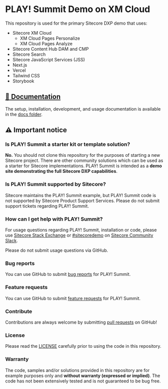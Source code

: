 # PLAY! Summit Demo on XM Cloud

This repository is used for the primary Sitecore DXP demo that uses:

- Sitecore XM Cloud
  - XM Cloud Pages Personalize
  - XM Cloud Pages Analyze
- Sitecore Content Hub DAM and CMP
- Sitecore Search
- Sitecore JavaScript Services (JSS)
- Next.js
- Vercel
- Tailwind CSS
- Storybook

## [📖 Documentation](docs/README.md)

The setup, installation, development, and usage documentation is available in the [docs folder](docs/README.md).

## ⚠ Important notice

### Is PLAY! Summit a starter kit or template solution?

**No.** You should not clone this repository for the purposes of starting a new Sitecore project. There are other community solutions which can be used as a starter for Sitecore implementations. PLAY! Summit is intended as a **demo site demonstrating the full Sitecore DXP capabilities**.

### Is PLAY! Summit supported by Sitecore?

Sitecore maintains the PLAY! Summit example, but PLAY! Summit code is not supported by Sitecore Product Support Services. Please do not submit support tickets regarding PLAY! Summit.

### How can I get help with PLAY! Summit?

For usage questions regarding PLAY! Summit, installation or code, please use [Sitecore Stack Exchange](https://sitecore.stackexchange.com/) or [#sitecoredemo](https://sitecorechat.slack.com/messages/CASEB5M38) on [Sitecore Community Slack](https://sitecore.chat/).

Please do not submit usage questions via GitHub.

### Bug reports

You can use GitHub to submit [bug reports](https://github.com/Sitecore/Sitecore.Demo.XmCloud.PlaySummit/issues/new) for PLAY! Summit.

### Feature requests

You can use GitHub to submit [feature requests](https://github.com/Sitecore/Sitecore.Demo.XmCloud.PlaySummit/issues/new) for PLAY! Summit.

### Contribute

Contributions are always welcome by submitting [pull requests](https://github.com/Sitecore/Sitecore.Demo.XmCloud.PlaySummit/pulls) on GitHub!

### License

Please read the [LICENSE](https://github.com/Sitecore/Sitecore.Demo.XmCloud.PlaySummit/blob/main/LICENSE) carefully prior to using the code in this repository.

### Warranty

The code, samples and/or solutions provided in this repository are for example purposes only and **without warranty (expressed or implied)**. The code has not been extensively tested and is not guaranteed to be bug free.
